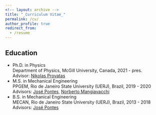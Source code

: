 ```yaml
---
<!-- layout: archive -->
title: "_Curriculum Vitae_"
permalink: /cv/
author_profile: true
redirect_from:
  - /resume
---
```


<!-- {% include base_path %} -->

## Education

* Ph.D. in Physics<br>
  Department of Physics, McGill University, Canada, 2021 - pres.<br>
  Advisor: [Nikolas Provatas](https://www.chairs-chaires.gc.ca/chairholders-titulaires/profile-eng.aspx?profileId=2974)
* M.S. in Mechanical Engineering<br>
  PPGEM, Rio de Janeiro State University (UERJ), Brazil, 2019 - 2020<br>
  Advisors: [José Pontes](http://www.gesar.uerj.br/en/staff/professor-jose-pontes.html), 
  [Norberto Mangiavacchi](http://www.gesar.uerj.br/en/staff/professor-norberto-mangiavacchi.html)
* B.S. in Mechanical Engineering<br>
  MECAN, Rio de Janeiro State University (UERJ), Brazil, 2013 - 2018<br>
  Advisors: [José Pontes](http://www.gesar.uerj.br/en/staff/professor-jose-pontes.html)

<!-- Honors & Awards
======
* Summer 2015: Research Assistant
  * Github University
  * Duties included: Tagging issues
  * Supervisor: Professor Git

* Fall 2015: Research Assistant
  * Github University
  * Duties included: Merging pull requests
  * Supervisor: Professor Hub -->
  
<!-- Skills
======
* Skill 1
* Skill 2
  * Sub-skill 2.1
  * Sub-skill 2.2
  * Sub-skill 2.3
* Skill 3

Publications
======
  <ul>{% for post in site.publications %}
    {% include archive-single-cv.html %}
  {% endfor %}</ul>
  
Talks
======
  <ul>{% for post in site.talks %}
    {% include archive-single-talk-cv.html %}
  {% endfor %}</ul>
  
Teaching
======
  <ul>{% for post in site.teaching %}
    {% include archive-single-cv.html %}
  {% endfor %}</ul>
  
Service and leadership
======
* Currently signed in to 43 different slack teams -->

